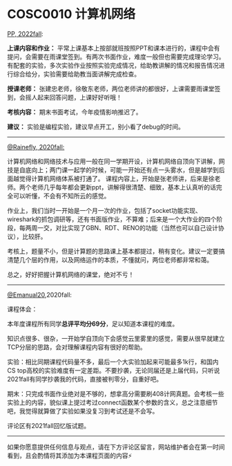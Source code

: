 
# COSC0010 计算机网络

[PP, 2022fall](mailto:1741857712@qq.com):

**上课内容和作业：** 平常上课基本上按部就班按照PPT和课本进行的，课程中会有提问，会需要在雨课堂签到。有两次书面作业，难度一般但也需要完成理论学习。有配套的实验，多次实验作业按照实验完成情况，给助教讲解的情况和报告情况进行综合给分，实验需要给助教当面讲解完成检查。

**授课老师：** 张建忠老师，徐敬东老师，两位老师讲的都很好，上课需要雨课堂签到，会摇人起来回答问题，上课好好听哦！

**考核内容：** 期末书面考试，今年疫情影响推迟了。

**建议：** 实验是编程实验，建议早点开工，别小看了debug的时间。

---

[@Rainefly, 2020fall:](https://github.com/Rainefly)

计算机网络和网络技术与应用一般在同一学期开设，计算机网络自顶向下讲解，网技是自底向上；两门课一起学的时候，可能一开始还有点一头雾水，但是越学到后面越觉得计算机网络体系被打通了。
课程内容上，开始是张老师讲，后来是徐老师。两个老师几乎每年都会更新ppt，讲解得很清楚、细致，基本上认真听的话完全可以听懂，不会有不知所云的感觉。

作业上，我们当时一开始是一个月一次的作业，包括了socket功能实现、wireshark的抓包调研等，还有书面版作业，不算难；后来是一个大作业的四个阶段，每两周一交，对比实现了GBN、RDT、RENO的功能（当然也可以自己设计协议），比较肝。

考核上，题量不小，但是计算题的思路课上基本都提过，稍有变化。建议一定要搞清楚几个层的作用，以及网络运作的本质，不懂就问，两位老师都非常和蔼。

总之，好好把握计算机网络的课堂，绝对不亏！

---

[@Emanual20](https://github.com/Emanual20),2020fall:

课程体会：

本年度课程所有同学**总评平均分69分**，足以知道本课程的难度。

知识点很多、很杂，一开始学自顶向下会感觉云里雾里的感觉，需要从很早就建立TCP分层的思路，会对理解课程内容有很好的帮助。

实验：相比同期课程代码量不多，最后一个大实验加起来可能最多1k行，和国内CS top高校的实验难度有一定差距。不要抄袭，无论同届还是上届代码，只听说2021fall有同学抄袭我的代码，直接被判零分，自重好吧。

期末：只完成书面作业绝对是不够的，想拿高分需要刷408计网真题。会考核一些实验上的内容，貌似课上提过考过connect函数某个参数的含义，总之注意细节吧，我觉得就算做了实验如果没复习到考试还是不会写。

评论区有2021fall回忆版试题。

---

如果你愿意提供任何信息与观点，请在下方评论区留言，网站维护者会在第一时间看到，且会酌情将其添加为本课程页面的内容⚡️